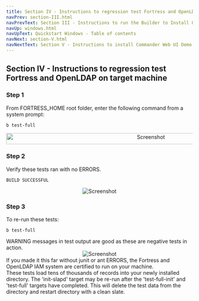 ```yaml
---
title: Section IV - Instructions to regression test Fortress and OpenLDAP
navPrev: section-III.html
navPrevText: Section III - Instructions to run the Builder to Install OpenLDAP
navUp: windows.html
navUpText: Quickstart Windows - Table of contents
navNext: section-V.html
navNextText: Section V - Instructions to install Commander Web UI Demo
---
```


## Section IV - Instructions to regression test Fortress and OpenLDAP on target machine

### Step 1

From FORTRESS_HOME root folder, enter the following command from a system prompt:

    b test-full 

<CENTER>
  <IMG src="../../images/Screenshot34-ant-test-init-win.png" alt="Screenshot" width="766" height="30"/>
</CENTER>

### Step 2

Verify these tests ran with no ERRORS.

    BUILD SUCCESSFUL 

<CENTER>
  <IMG src="../../images/Screenshot35-ant-test-init-success-win.png" alt="Screenshot"/>
</CENTER>

### Step 3

To re-run these tests:

    b test-full

<DIV class="note" markdown="1">
    WARNING messages in test output are good as these are negative tests in action.
</DIV>

<CENTER>
  <IMG src="../../images/Screenshot12-junit-warn.png" alt="Screenshot"/>
</CENTER>

<DIV class="note" markdown="1">
    If you made it this far without junit or ant ERRORS, the Fortress and OpenLDAP IAM system are certified to run on your machine.
</DIV>

<DIV class="note" markdown="1">
    These tests load tens of thousands of records into your newly installed directory. The 'init-slapd' target may be re-run after the 'test-full-init' and 'test-full' targets have completed. This will delete the test data from the directory and restart directory with a clean slate. 
</DIV>
